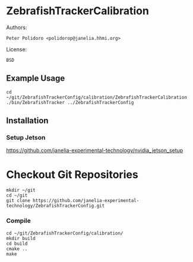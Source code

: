 # ZebrafishTrackerCalibration

Authors:

    Peter Polidoro <polidorop@janelia.hhmi.org>

License:

    BSD

## Example Usage

```shell
cd ~/git/ZebrafishTrackerConfig/calibration/ZebrafishTrackerCalibration
./bin/ZebrafishTracker ../ZebrafishTrackerConfig
```

## Installation

### Setup Jetson

<https://github.com/janelia-experimental-technology/nvidia_jetson_setup>

# Checkout Git Repositories

```shell
mkdir ~/git
cd ~/git
git clone https://github.com/janelia-experimental-technology/ZebrafishTrackerConfig.git
```

### Compile

```shell
cd ~/git/ZebrafishTrackerConfig/calibration/
mkdir build
cd build
cmake ..
make
```
